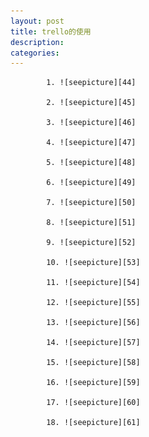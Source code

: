 ```yaml
---
layout: post
title: trello的使用
description: 
categories:
---
```


			1. ![seepicture][44]

			2. ![seepicture][45]

			3. ![seepicture][46]

			4. ![seepicture][47]

			5. ![seepicture][48]

			6. ![seepicture][49]

			7. ![seepicture][50]

			8. ![seepicture][51]

			9. ![seepicture][52]

			10. ![seepicture][53]

			11. ![seepicture][54]

			12. ![seepicture][55]

			13. ![seepicture][56]

			14. ![seepicture][57]

			15. ![seepicture][58]

			16. ![seepicture][59]

			17. ![seepicture][60]

			18. ![seepicture][61]


[44]: /image/20140819/44.png
[45]: /image/20140819/45.png
[46]: /image/20140819/46.png
[47]: /image/20140819/47.png
[48]: /image/20140819/48.png
[49]: /image/20140819/49.png
[50]: /image/20140819/50.png
[51]: /image/20140819/51.png
[52]: /image/20140819/52.png
[53]: /image/20140819/53.png
[54]: /image/20140819/54.png
[55]: /image/20140819/55.png
[56]: /image/20140819/56.png
[57]: /image/20140819/57.png
[58]: /image/20140819/58.png
[59]: /image/20140819/59.png
[60]: /image/20140819/60.png
[61]: /image/20140819/61.png